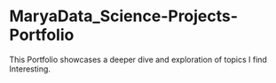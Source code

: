 # MaryaData_Science-Projects-Portfolio
This Portfolio showcases a deeper dive and exploration of topics I find Interesting.
